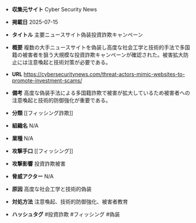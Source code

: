 - **収集元サイト**
Cyber Security News

- **掲載日**
2025-07-15

- **タイトル**
主要ニュースサイト偽装投資詐欺キャンペーン

- **概要**
複数の大手ニュースサイトを偽装し高度な社会工学と技術的手法で多国籍の被害者を狙う大規模な投資詐欺キャンペーンが確認された。被害拡大防止には注意喚起と技術対策が必要である。

- **URL**
https://cybersecuritynews.com/threat-actors-mimic-websites-to-promote-investment-scams/

- **備考**
高度な偽装手法による多国籍詐欺で被害が拡大しているため被害者への注意喚起と技術的防御強化が重要である。

- **分類**
[[フィッシング詐欺]]

- **組織名**
N/A

- **業種**
N/A

- **攻撃手口**
[[フィッシング]]

- **攻撃影響**
投資詐欺被害

- **脅威アクター**
N/A

- **原因**
高度な社会工学と技術的偽装

- **対処方法**
注意喚起、技術的防御強化、被害者教育

- **ハッシュタグ**
#投資詐欺 #フィッシング #偽装
